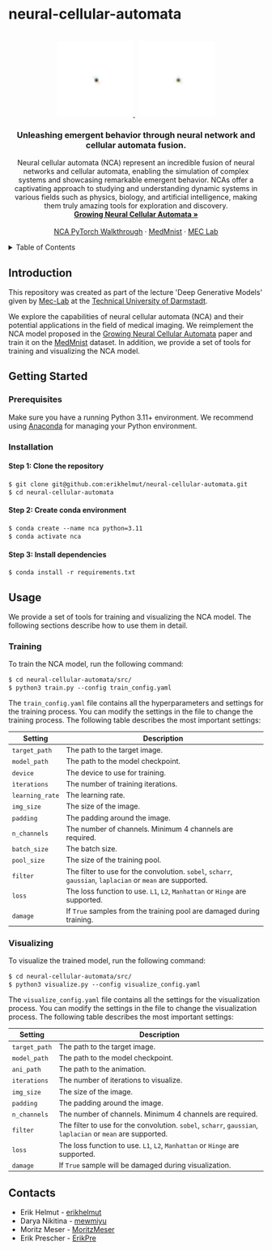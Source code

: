 # neural-cellular-automata


<!-- PROJECT LOGO -->
<br />
<div align="center">
  <a href="https://github.com/erikhelmut/neural-cellular-automata/blob/main/animations/chest/L2/chest_sobel.gif">
    <img src="animations/chest/L2/chest_sobel.gif" alt="chest" height="150" width="150">
  </a>
  &nbsp;
  <a href="https://github.com/erikhelmut/neural-cellular-automata/blob/main/animations/chest/L2/chest_sobel_damage.gif">
    <img src="animations/chest/L2/chest_sobel_damage.gif" alt="chest" height="150" width="150">
  </a>

  <h3 align="center">Unleashing emergent behavior through neural network and cellular automata fusion.</h3>

  <p align="center">
    Neural cellular automata (NCA) represent an incredible fusion of neural networks and cellular automata, enabling the simulation of complex systems and showcasing remarkable emergent behavior. NCAs offer a captivating approach to studying and understanding dynamic systems in various fields such as physics, biology, and artificial intelligence, making them truly amazing tools for exploration and discovery.
    <br />
    <a href="https://distill.pub/2020/growing-ca/"><strong>Growing Neural Cellular Automata »</strong></a>
    <br />  
    <br />
    <a href="https://www.youtube.com/watch?v=21ACbWoF2Oo">NCA PyTorch Walkthrough</a>
    ·
    <a href="https://medmnist.com">MedMnist</a>
    ·
    <a href="https://www.researchgate.net/lab/Medical-and-Environmental-Computing-MEC-Lab-Anirban-Mukhopadhyay">MEC Lab</a>
  </p>
</div>


<!-- TABLE OF CONTENTS -->
<details>
  <summary>Table of Contents</summary>
  <ol>
    <li>
      <a href="#introduction">Introduction</a>
    </li>
    <li>
      <a href="#getting-started">Getting Started</a>
      <ol>
        <li>
          <a href="#prerequisites">Prerequisites</a>
        </li>
        <li>
          <a href="#installation">Installation</a>
        </li>
      </ol>
    </li>
    <li>
      <a href="#usage">Usage</a>
      <ol>
        <li>
          <a href="#training">Training</a>
        </li>
        <li>
          <a href="#visualizing">Visualizing</a>
        </li>
      </ol>
    </li>
    <li>
      <a href="#contacts">Contacts</a>
    </li>
  </ol>
</details>


<!-- Introduction -->
## Introduction
This repository was created as part of the lecture 'Deep Generative Models' given by [Mec-Lab](https://www.researchgate.net/lab/Medical-and-Environmental-Computing-MEC-Lab-Anirban-Mukhopadhyay) at the [Technical University of Darmstadt](https://www.tu-darmstadt.de/index.en.jsp).

We explore the capabilities of neural cellular automata (NCA) and their potential applications in the field of medical imaging. We reimplement the NCA model proposed in the [Growing Neural Cellular Automata](https://distill.pub/2020/growing-ca/) paper and train it on the [MedMnist](https://medmnist.com) dataset. In addition, we provide a set of tools for training and visualizing the NCA model.


<!-- Getting Started -->
## Getting Started

### Prerequisites
Make sure you have a running Python 3.11+ environment. We recommend using [Anaconda](https://www.anaconda.com/products/individual) for managing your Python environment. 

### Installation

#### Step 1: Clone the repository
```
$ git clone git@github.com:erikhelmut/neural-cellular-automata.git
$ cd neural-cellular-automata
```

#### Step 2: Create conda environment
```
$ conda create --name nca python=3.11
$ conda activate nca
```

#### Step 3: Install dependencies
```
$ conda install -r requirements.txt
```


<!-- USAGE -->
## Usage
We provide a set of tools for training and visualizing the NCA model. The following sections describe how to use them in detail.

### Training
To train the NCA model, run the following command:
```
$ cd neural-cellular-automata/src/
$ python3 train.py --config train_config.yaml
```

The ```train_config.yaml``` file contains all the hyperparameters and settings for the training process. You can modify the settings in the file to change the training process. The following table describes the most important settings:

| Setting | Description |
| --- | --- |
| ```target_path``` | The path to the target image. |
| ```model_path``` | The path to the model checkpoint. |
| ```device``` | The device to use for training. |
|```ìterations```| The number of training iterations. |
| ```learning_rate``` | The learning rate. |
| ```img_size``` | The size of the image. |
| ```padding``` | The padding around the image. |
| ```n_channels``` | The number of channels. Minimum 4 channels are required. |
| ```batch_size``` | The batch size. |
| ```pool_size``` | The size of the training pool. |
| ```filter``` | The filter to use for the convolution. ```sobel```, ```scharr```, ```gaussian```, ```laplacian``` or ```mean``` are supported. |
| ```loss``` | The loss function to use. ```L1```, ```L2```, ```Manhattan``` or ```Hinge``` are supported. |
| ```damage``` | If ```True``` samples from the training pool are damaged during training. |

### Visualizing
To visualize the trained model, run the following command:
```
$ cd neural-cellular-automata/src/
$ python3 visualize.py --config visualize_config.yaml
```

The ```visualize_config.yaml``` file contains all the settings for the visualization process. You can modify the settings in the file to change the visualization process. The following table describes the most important settings:

| Setting | Description |
| --- | --- |
| ```target_path``` | The path to the target image. |
| ```model_path``` | The path to the model checkpoint. |
| ```ani_path``` | The path to the animation. |
| ```iterations``` | The number of iterations to visualize. |
| ```img_size``` | The size of the image. |
| ```padding``` | The padding around the image. |
| ```n_channels``` | The number of channels. Minimum 4 channels are required. |
| ```filter``` | The filter to use for the convolution. ```sobel```, ```scharr```, ```gaussian```, ```laplacian``` or ```mean``` are supported. |
| ```loss``` | The loss function to use. ```L1```, ```L2```, ```Manhattan``` or ```Hinge``` are supported. |
| ```damage``` | If ```True``` sample will be damaged during visualization. |


<!-- CONTACTS -->
## Contacts
* Erik Helmut - [erikhelmut](https://github.com/erikhelmut)
* Darya Nikitina - [mewmiyu](https://github.com/mewmiyu)
* Moritz Meser - [MoritzMeser](https://github.com/MoritzMeser)
* Erik Prescher - [ErikPre](https://github.com/ErikPre)